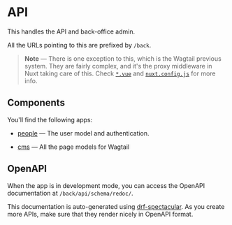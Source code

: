 # API

This handles the API and back-office admin.

All the URLs pointing to this are prefixed by `/back`.


> **Note** &mdash; There is one exception to this, which is the Wagtail previous
> system. They are fairly complex, and it's the proxy middleware in Nuxt taking
> care of this. Check [`*.vue`](../front/pages/*.vue) and
> [`nuxt.config.js`](../front/nuxt.config.js) for more info.


## Components

You'll find the following apps:

-   [people](./watch_this/apps/people) &mdash; The user model and
    authentication.



-   [cms](./watch_this/apps/cms) &mdash; All the page models for
    Wagtail


## OpenAPI

When the app is in development mode, you can access the OpenAPI documentation at
`/back/api/schema/redoc/`.

This documentation is auto-generated using
[drf-spectacular](https://drf-spectacular.readthedocs.io/en/latest/). As you
create more APIs, make sure that they render nicely in OpenAPI format.
